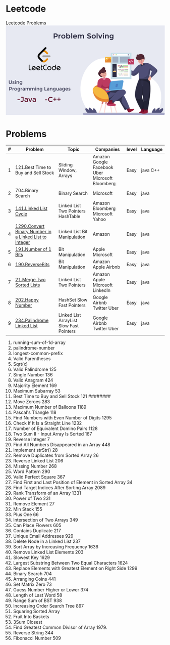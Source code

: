 # Leetcode

Leetcode Problems
![LeetCode ](leetcodeProblems.png)

# Problems

| #   | Problem                                                                                                                                    | Topic                                    | Companies                                       | level | Language  |
|-----|--------------------------------------------------------------------------------------------------------------------------------------------|------------------------------------------|-------------------------------------------------|-------|-----------|
| 1   | 121.Best Time to Buy and Sell Stock                                                                                                        | Sliding Window, Arrays                   | Amazon Google Facebook Uber Microsoft Bloomberg | Easy  | java  C++ |
| 2   | 704.Binary Search                                                                                                                          | Binary Search                            | Microsoft                                       | Easy  | java      |
| 3   | [141.Linked List Cycle](https://leetcode.com/problems/linked-list-cycle/)                                                                  | Linked List  Two Pointers HashTable      | Amazon  Bloomberg  Microsoft  Yahoo             | Easy  | java      |
| 4   | [1290.Convert Binary Number in a Linked List to Integer](https://leetcode.com/problems/convert-binary-number-in-a-linked-list-to-integer/) | Linked List Bit Manipulation             | Amazon                                          | Easy  | java      |
| 5   | [191.Number of 1 Bits](https://leetcode.com/problems/number-of-1-bits/)                                                                    | Bit Manipulation                         | Apple Microsoft                                 | Easy  | java      |
| 6   | [190.ReverseBits](https://leetcode.com/problems/reverse-bits/)                                                                             | Bit Manipulation                         | Amazon Apple Airbnb                             | Easy  | java      |
| 7   | [21.Merge Two Sorted Lists](https://leetcode.com/problems/merge-two-sorted-lists/)                                                         | Linked List  Two Pointers                | Amazon Apple Microsoft LinkedIn                 | Easy  | java      |
| 8   | [202.Happy Number](https://leetcode.com/problems/happy-number)                                                                             | HashSet Slow Fast Pointers               | Google Airbnb Twitter Uber                      | Easy  | java      |
| 9   | [234.Palindrome Linked List](https://leetcode.com/problems/palindrome-linked-list/)                                                        | Linked List ArrayList Slow Fast Pointers | Google Airbnb Twitter Uber                      | Easy  | java      |

1. running-sum-of-1d-array
2. palindrome-number
3. longest-common-prefix
4. Valid Parentheses
5. Sqrt(x)
6. Valid Palindrome 125
7. Single Number 136
8. Valid Anagram 424
9. Majority Element 169
10. Maximum Subarray 53
11. Best Time to Buy and Sell Stock 121 ########
12. Move Zeroes 283
13. Maximum Number of Balloons 1189
14. Pascal's Triangle 118
15. Find Numbers with Even Number of Digits 1295
16. Check If It Is a Straight Line 1232
17. Number of Equivalent Domino Pairs 1128
18. Two Sum II - Input Array Is Sorted 167
19. Reverse Integer 7
20. Find All Numbers Disappeared in an Array 448
21. Implement strStr() 28
22. Remove Duplicates from Sorted Array 26
23. Reverse Linked List 206
24. Missing Number 268
25. Word Pattern 290
26. Valid Perfect Square 367
27. Find First and Last Position of Element in Sorted Array 34
28. Find Target Indices After Sorting Array 2089
29. Rank Transform of an Array 1331
30. Power of Two 231
31. Remove Element 27
32. Min Stack 155
33. Plus One 66
34. Intersection of Two Arrays 349
35. Can Place Flowers 605
36. Contains Duplicate 217
37. Unique Email Addresses 929
38. Delete Node in a Linked List 237
39. Sort Array by Increasing Frequency 1636
40. Remove Linked List Elements 203
41. Slowest Key 1629
42. Largest Substring Between Two Equal Characters 1624
43. Replace Elements with Greatest Element on Right Side 1299
44. Binary Search 704
45. Arranging Coins 441
46. Set Matrix Zero 73
47. Guess Number Higher or Lower 374
48. Length of Last Word 58
49. Range Sum of BST 938
50. Increasing Order Search Tree 897
51. Squaring Sorted Array
52. Fruit Into Baskets
53. 3Sum Closest
54. Find Greatest Common Divisor of Array 1979.
55. Reverse String 344
56. Fibonacci Number 509






